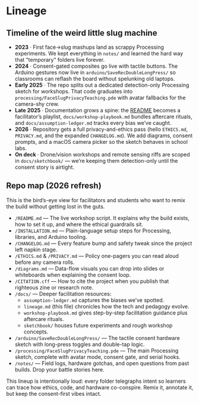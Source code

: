 # Lineage

## Timeline of the weird little slug machine
- **2023** · First face→slug mashups land as scrappy Processing experiments. We kept everything in `notes/` and learned the hard way that "temporary" folders live forever.
- **2024** · Consent-gated composites go live with tactile buttons. The Arduino gestures now live in `arduino/SaveRecDoubleLongPress/` so classrooms can reflash the board without spelunking old laptops.
- **Early 2025** · The repo splits out a dedicated detection-only Processing sketch for workshops. That code graduates into `processing/FaceSlugPrivacyTeaching.pde` with avatar fallbacks for the camera-shy crew.
- **Late 2025** · Documentation grows a spine: the [README](../README.md) becomes a facilitator’s playlist, `docs/workshop-playbook.md` bundles aftercare rituals, and `docs/assumption-ledger.md` tracks every bias we’ve caught.
- **2026** · Repository gets a full privacy-and-ethics pass (hello `ETHICS.md`, `PRIVACY.md`, and the expanded `CHANGELOG.md`). We add diagrams, consent prompts, and a macOS camera picker so the sketch behaves in school labs.
- **On deck** · Drone/vision workshops and remote sensing riffs are scoped in `docs/sketchbook/` — we’re keeping them detection-only until the consent story is airtight.

## Repo map (2026 refresh)
This is the bird’s-eye view for facilitators and students who want to remix the build without getting lost in the guts.

- `/README.md` — The live workshop script. It explains why the build exists, how to set it up, and where the ethical guardrails sit.
- `/INSTALLATION.md` — Plain-language setup steps for Processing, libraries, and Arduino tooling.
- `/CHANGELOG.md` — Every feature bump and safety tweak since the project left napkin stage.
- `/ETHICS.md` & `/PRIVACY.md` — Policy one-pagers you can read aloud before any camera rolls.
- `/diagrams.md` — Data-flow visuals you can drop into slides or whiteboards when explaining the consent loop.
- `/CITATION.cff` — How to cite the project when you publish that righteous zine or research note.
- `/docs/` — Deeper facilitation resources:
  - `assumption-ledger.md` captures the biases we’ve spotted.
  - `lineage.md` (this file) chronicles how the tech and pedagogy evolve.
  - `workshop-playbook.md` gives step-by-step facilitation guidance plus aftercare rituals.
  - `sketchbook/` houses future experiments and rough workshop concepts.
- `/arduino/SaveRecDoubleLongPress/` — The tactile consent hardware sketch with long-press toggles and double-tap logic.
- `/processing/FaceSlugPrivacyTeaching.pde` — The main Processing sketch, complete with avatar mode, consent gate, and serial hooks.
- `/notes/` — Field logs, hardware gotchas, and open questions from past builds. Drop your battle stories here.

This lineup is intentionally loud: every folder telegraphs intent so learners can trace how ethics, code, and hardware co-conspire. Remix it, annotate it, but keep the consent-first vibes intact.
